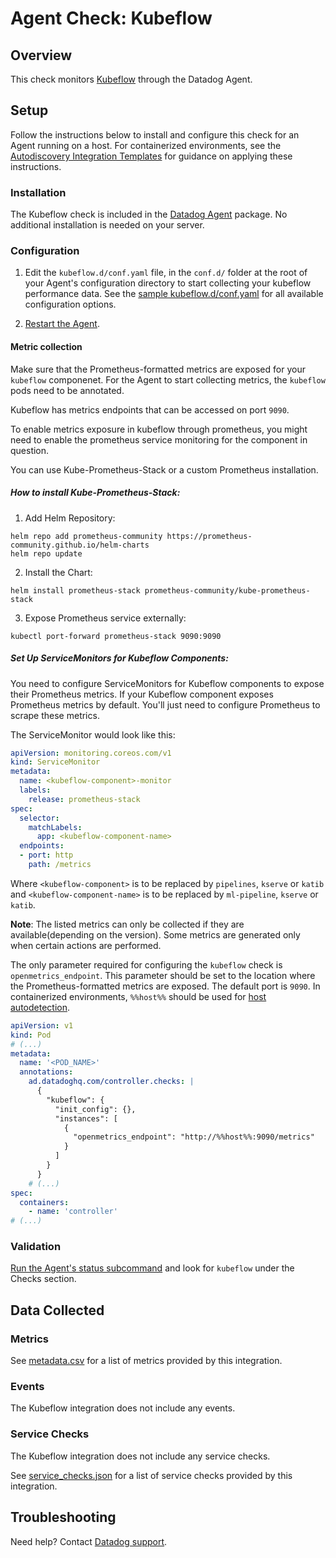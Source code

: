 # Agent Check: Kubeflow

## Overview

This check monitors [Kubeflow][1] through the Datadog Agent. 


## Setup

Follow the instructions below to install and configure this check for an Agent running on a host. For containerized environments, see the [Autodiscovery Integration Templates][3] for guidance on applying these instructions.

### Installation

The Kubeflow check is included in the [Datadog Agent][2] package.
No additional installation is needed on your server.

### Configuration

1. Edit the `kubeflow.d/conf.yaml` file, in the `conf.d/` folder at the root of your Agent's configuration directory to start collecting your kubeflow performance data. See the [sample kubeflow.d/conf.yaml][4] for all available configuration options.

2. [Restart the Agent][5].

#### Metric collection

Make sure that the Prometheus-formatted metrics are exposed for your `kubeflow` componenet. 
For the Agent to start collecting metrics, the `kubeflow` pods need to be annotated.

Kubeflow has metrics endpoints that can be accessed on port `9090`. 

To enable metrics exposure in kubeflow through prometheus, you might need to enable the prometheus service monitoring for the component in question.

You can use Kube-Prometheus-Stack or a custom Prometheus installation.

##### How to install Kube-Prometheus-Stack:
1. Add Helm Repository:
```
helm repo add prometheus-community https://prometheus-community.github.io/helm-charts
helm repo update
```

2. Install the Chart:
```
helm install prometheus-stack prometheus-community/kube-prometheus-stack
```

3. Expose Prometheus service externally:
```
kubectl port-forward prometheus-stack 9090:9090
```
##### Set Up ServiceMonitors for Kubeflow Components:

You need to configure ServiceMonitors for Kubeflow components to expose their Prometheus metrics.
If your Kubeflow component exposes Prometheus metrics by default. You'll just need to configure Prometheus to scrape these metrics.

The ServiceMonitor would look like this:

```yaml
apiVersion: monitoring.coreos.com/v1
kind: ServiceMonitor
metadata:
  name: <kubeflow-component>-monitor
  labels:
    release: prometheus-stack
spec:
  selector:
    matchLabels:
      app: <kubeflow-component-name>
  endpoints:
  - port: http
    path: /metrics
```

Where `<kubeflow-component>` is to be replaced by `pipelines`, `kserve` or `katib` and `<kubeflow-component-name>` is to be replaced by `ml-pipeline`, `kserve` or `katib`.


**Note**: The listed metrics can only be collected if they are available(depending on the version). Some metrics are generated only when certain actions are performed. 

The only parameter required for configuring the `kubeflow` check is `openmetrics_endpoint`. This parameter should be set to the location where the Prometheus-formatted metrics are exposed. The default port is `9090`. In containerized environments, `%%host%%` should be used for [host autodetection][3]. 

```yaml
apiVersion: v1
kind: Pod
# (...)
metadata:
  name: '<POD_NAME>'
  annotations:
    ad.datadoghq.com/controller.checks: |
      {
        "kubeflow": {
          "init_config": {},
          "instances": [
            {
              "openmetrics_endpoint": "http://%%host%%:9090/metrics"
            }
          ]
        }
      }
    # (...)
spec:
  containers:
    - name: 'controller'
# (...)
```

### Validation

[Run the Agent's status subcommand][6] and look for `kubeflow` under the Checks section.

## Data Collected

### Metrics

See [metadata.csv][7] for a list of metrics provided by this integration.

### Events

The Kubeflow integration does not include any events.

### Service Checks

The Kubeflow integration does not include any service checks.

See [service_checks.json][8] for a list of service checks provided by this integration.

## Troubleshooting

Need help? Contact [Datadog support][9].


[1]: **LINK_TO_INTEGRATION_SITE**
[2]: https://app.datadoghq.com/account/settings/agent/latest
[3]: https://docs.datadoghq.com/agent/kubernetes/integrations/
[4]: https://github.com/DataDog/integrations-core/blob/master/kubeflow/datadog_checks/kubeflow/data/conf.yaml.example
[5]: https://docs.datadoghq.com/agent/guide/agent-commands/#start-stop-and-restart-the-agent
[6]: https://docs.datadoghq.com/agent/guide/agent-commands/#agent-status-and-information
[7]: https://github.com/DataDog/integrations-core/blob/master/kubeflow/metadata.csv
[8]: https://github.com/DataDog/integrations-core/blob/master/kubeflow/assets/service_checks.json
[9]: https://docs.datadoghq.com/help/
